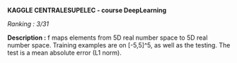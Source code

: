 **KAGGLE CENTRALESUPELEC - course DeepLearning**

*Ranking : 3/31*

**Description :**
f maps elements from 5D real number space to 5D real number space.
Training examples are on [-5,5]^5, as well as the testing.
The test is a mean absolute error (L1 norm).
